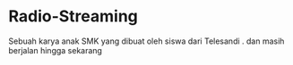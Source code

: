 # Radio-Streaming
Sebuah karya anak SMK yang dibuat oleh siswa dari Telesandi . dan masih berjalan hingga sekarang 
